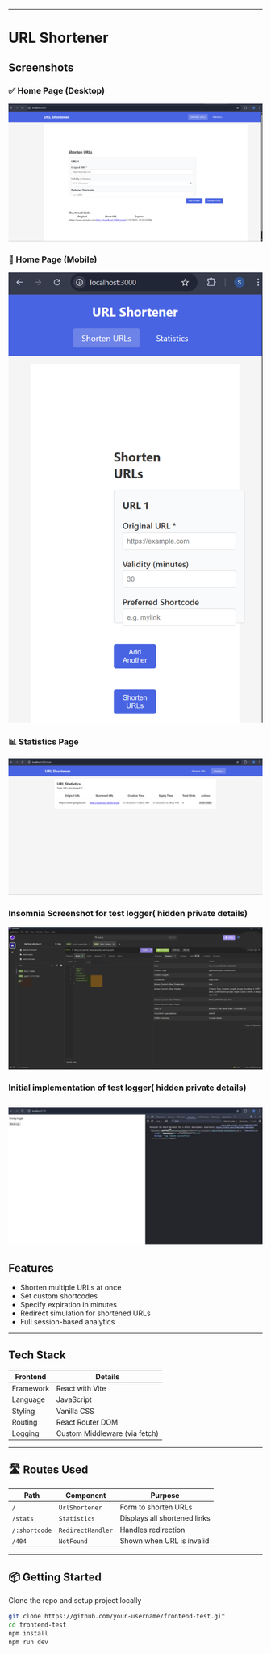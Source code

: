 
---
# URL Shortener

## Screenshots

### ✅ Home Page (Desktop)


![Home Page Desktop](frontend-test/screenshots/Desktop_View.png)

### 📱 Home Page (Mobile)


![Home Page Mobile](frontend-test/screenshots/Mobile_View.png)

### 📊 Statistics Page 


![Statistics](frontend-test/screenshots/Statistics_Page.png)

### Insomnia Screenshot for test logger( hidden private details)

![Insomnia](frontend-test/screenshots/Insomnia_Screenshot.jpg)

### Initial implementation of test logger( hidden private details)

![Test Logger in web view](frontend-test/screenshots/test_logger_successfully_implemented.jpg)
---

## Features

- Shorten multiple URLs at once 
- Set custom shortcodes 
- Specify expiration in minutes 
- Redirect simulation for shortened URLs
- Full session-based analytics 


---

## Tech Stack

| Frontend | Details |
|----------|---------|
| Framework | React with Vite |
| Language |JavaScript |
| Styling | Vanilla CSS |
| Routing | React Router DOM |
| Logging | Custom Middleware (via fetch) |

---

## 🛣️ Routes Used

| Path | Component | Purpose |
|------|-----------|---------|
| `/` | `UrlShortener` | Form to shorten URLs |
| `/stats` | `Statistics` | Displays all shortened links |
| `/:shortcode` | `RedirectHandler` | Handles redirection |
| `/404` | `NotFound` | Shown when URL is invalid |

---

## 📦 Getting Started

Clone the repo and setup project locally
```bash
git clone https://github.com/your-username/frontend-test.git
cd frontend-test
npm install
npm run dev
